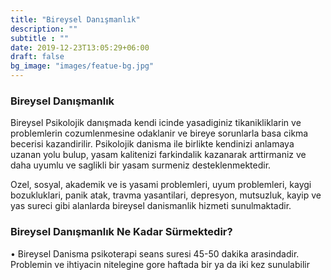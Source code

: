 ```yaml
---
title: "Bireysel Danışmanlık"
description: ""
subtitle : ""
date: 2019-12-23T13:05:29+06:00
draft: false
bg_image: "images/featue-bg.jpg"
---
```



### Bireysel Danışmanlık

  Bireysel Psikolojik danışmada kendi icinde yasadiginiz tikanikliklarin ve problemlerin cozumlenmesine odaklanir ve bireye sorunlarla basa cikma becerisi kazandirilir. Psikolojik danisma ile birlikte kendinizi anlamaya uzanan yolu bulup, yasam kalitenizi farkindalik kazanarak arttirmaniz ve daha uyumlu ve saglikli bir yasam surmeniz desteklenmektedir.

Ozel, sosyal, akademik ve is yasami problemleri, uyum problemleri, kaygi bozukluklari, panik atak, travma yasantilari, depresyon, mutsuzluk, kayip ve yas sureci gibi alanlarda bireysel danismanlik hizmeti sunulmaktadir.


### Bireysel Danışmanlık Ne Kadar Sürmektedir?


•	Bireysel Danisma psikoterapi seans suresi 45-50 dakika arasindadir. Problemin ve ihtiyacin nitelegine gore haftada bir ya da iki kez sunulabilir
